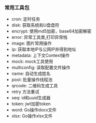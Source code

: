 ### 常用工具包

- cron: 定时任务
- disk: 获取系统和U盘盘符
- encrypt: 使用md5加密，base64加密解密
- error: 异常工具类,打印异常栈
- image: 图片常用操作
- ip: 获取本地IP与公网IP并得到地址
- metadata: 上下文Context操作
- mock: mock工具使用
- multiconfig: 读取配置文件操作
- name: 自动生成姓名
- pool: 批量操作线程池
- qrcode: 二维码生成工具
- retry  方法重试
- seq: id和uuid生成器
- token: jwt加密token
- word: Go操作docx文件
- xlsx: Go操作xlsx文件





